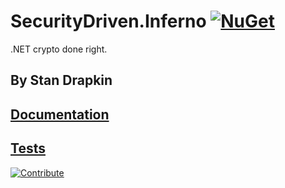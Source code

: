 # SecurityDriven.Inferno [![NuGet](https://img.shields.io/nuget/v/Inferno.svg)](https://www.nuget.org/packages/Inferno/)

.NET crypto done right.

## By Stan Drapkin

## [Documentation](https://securitydriven.net/inferno/)
## [Tests](https://github.com/sdrapkin/SecurityDriven.Inferno.Tests)
[![Contribute](https://img.shields.io/badge/Contribute-PayPal-blue.svg)](https://www.paypal.me/sdrapkin)
